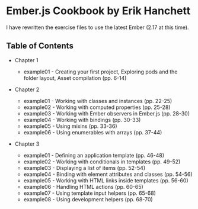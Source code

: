 # Ember.js Cookbook by Erik Hanchett

I have rewritten the exercise files to use the latest Ember (2.17 at this time).

## Table of Contents

- Chapter 1

    - example01 - Creating your first project, Exploring pods and the folder layout, Asset compilation (pp. 6-14)

- Chapter 2

    - example01 - Working with classes and instances (pp. 22-25)
    - example02 - Working with computed properties (pp. 25-28)
    - example03 - Working with Ember observers in Ember.js (pp. 28-30)
    - example04 - Working with bindings (pp. 30-33)
    - example05 - Using mixins (pp. 33-36)
    - example06 - Using enumerables with arrays (pp. 37-44)

- Chapter 3

    - example01 - Defining an application template (pp. 46-48)
    - example02 - Working with conditionals in templates (pp. 49-52)
    - example03 - Displaying a list of items (pp. 52-54)
    - example04 - Binding with element attributes and classes (pp. 54-56)
    - example05 - Working with HTML links inside templates (pp. 56-60)
    - example06 - Handling HTML actions (pp. 60-65)
    - example07 - Using template input helpers (pp. 65-68)
    - example08 - Using development helpers (pp. 68-70)